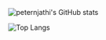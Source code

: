 <img alt="peternjathi's GitHub stats" src="https://github-readme-stats.vercel.app/api?username=peternjathi&show_icons=true&theme=radical"/>

![Top Langs](https://github-readme-stats.vercel.app/api/top-langs/?username=peternjathi&size_weight=0.5&count_weight=0.5&theme=radical)


